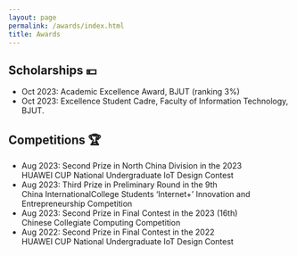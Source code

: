 ```yaml
---
layout: page
permalink: /awards/index.html
title: Awards
---
```



## Scholarships 💴

- Oct 2023: Academic Excellence Award, BJUT (ranking 3%)
- Oct 2023: Excellence Student Cadre, Faculty of Information Technology, BJUT.

## Competitions 🏆

- Aug 2023: Second Prize in North China Division in the 2023 <br>         HUAWEI CUP National Undergraduate IoT Design Contest
- Aug 2023: Third Prize in Preliminary Round in the 9th <br>         China InternationalCollege Students ‘Internet+’ Innovation and Entrepreneurship Competition
- Aug 2023: Second Prize in Final Contest in the 2023 (16th)<br>          Chinese Collegiate Computing Competition 
- Aug 2022: Second Prize in Final Contest in the 2022 <br>         HUAWEI CUP National Undergraduate IoT Design Contest<br>



